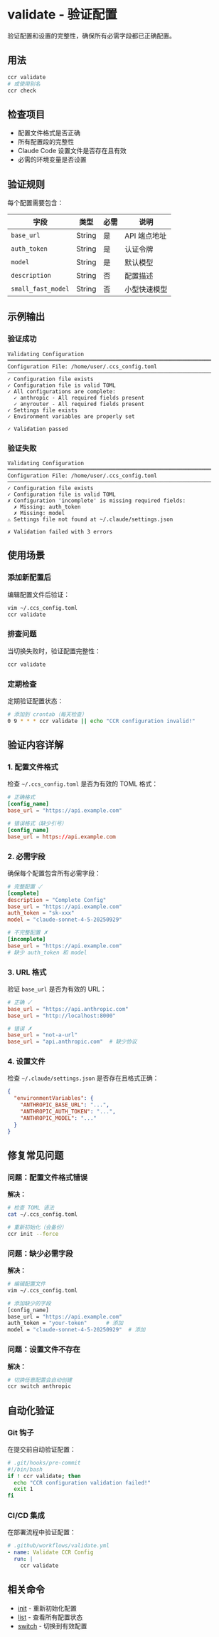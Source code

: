 # validate - 验证配置

验证配置和设置的完整性，确保所有必需字段都已正确配置。

## 用法

```bash
ccr validate
# 或使用别名
ccr check
```

## 检查项目

- 配置文件格式是否正确
- 所有配置段的完整性
- Claude Code 设置文件是否存在且有效
- 必需的环境变量是否设置

## 验证规则

每个配置需要包含：

| 字段 | 类型 | 必需 | 说明 |
|------|------|------|------|
| `base_url` | String | 是 | API 端点地址 |
| `auth_token` | String | 是 | 认证令牌 |
| `model` | String | 是 | 默认模型 |
| `description` | String | 否 | 配置描述 |
| `small_fast_model` | String | 否 | 小型快速模型 |

## 示例输出

### 验证成功

```
Validating Configuration
════════════════════════════════════════════════════════════════
Configuration File: /home/user/.ccs_config.toml
────────────────────────────────────────────────────────────────
✓ Configuration file exists
✓ Configuration file is valid TOML
✓ All configurations are complete:
  ✓ anthropic - All required fields present
  ✓ anyrouter - All required fields present
✓ Settings file exists
✓ Environment variables are properly set

✓ Validation passed
```

### 验证失败

```
Validating Configuration
════════════════════════════════════════════════════════════════
Configuration File: /home/user/.ccs_config.toml
────────────────────────────────────────────────────────────────
✓ Configuration file exists
✓ Configuration file is valid TOML
✗ Configuration 'incomplete' is missing required fields:
  ✗ Missing: auth_token
  ✗ Missing: model
⚠ Settings file not found at ~/.claude/settings.json

✗ Validation failed with 3 errors
```

## 使用场景

### 添加新配置后

编辑配置文件后验证：

```bash
vim ~/.ccs_config.toml
ccr validate
```

### 排查问题

当切换失败时，验证配置完整性：

```bash
ccr validate
```

### 定期检查

定期验证配置状态：

```bash
# 添加到 crontab（每天检查）
0 9 * * * ccr validate || echo "CCR configuration invalid!"
```

## 验证内容详解

### 1. 配置文件格式

检查 `~/.ccs_config.toml` 是否为有效的 TOML 格式：

```toml
# 正确格式
[config_name]
base_url = "https://api.example.com"

# 错误格式（缺少引号）
[config_name]
base_url = https://api.example.com
```

### 2. 必需字段

确保每个配置包含所有必需字段：

```toml
# 完整配置 ✓
[complete]
description = "Complete Config"
base_url = "https://api.example.com"
auth_token = "sk-xxx"
model = "claude-sonnet-4-5-20250929"

# 不完整配置 ✗
[incomplete]
base_url = "https://api.example.com"
# 缺少 auth_token 和 model
```

### 3. URL 格式

验证 `base_url` 是否为有效的 URL：

```toml
# 正确 ✓
base_url = "https://api.anthropic.com"
base_url = "http://localhost:8000"

# 错误 ✗
base_url = "not-a-url"
base_url = "api.anthropic.com"  # 缺少协议
```

### 4. 设置文件

检查 `~/.claude/settings.json` 是否存在且格式正确：

```json
{
  "environmentVariables": {
    "ANTHROPIC_BASE_URL": "...",
    "ANTHROPIC_AUTH_TOKEN": "...",
    "ANTHROPIC_MODEL": "..."
  }
}
```

## 修复常见问题

### 问题：配置文件格式错误

**解决：**
```bash
# 检查 TOML 语法
cat ~/.ccs_config.toml

# 重新初始化（会备份）
ccr init --force
```

### 问题：缺少必需字段

**解决：**
```bash
# 编辑配置文件
vim ~/.ccs_config.toml

# 添加缺少的字段
[config_name]
base_url = "https://api.example.com"
auth_token = "your-token"      # 添加
model = "claude-sonnet-4-5-20250929"  # 添加
```

### 问题：设置文件不存在

**解决：**
```bash
# 切换任意配置会自动创建
ccr switch anthropic
```

## 自动化验证

### Git 钩子

在提交前自动验证配置：

```bash
# .git/hooks/pre-commit
#!/bin/bash
if ! ccr validate; then
  echo "CCR configuration validation failed!"
  exit 1
fi
```

### CI/CD 集成

在部署流程中验证配置：

```yaml
# .github/workflows/validate.yml
- name: Validate CCR Config
  run: |
    ccr validate
```

## 相关命令

- [init](./init) - 重新初始化配置
- [list](./list) - 查看所有配置状态
- [switch](./switch) - 切换到有效配置
